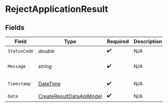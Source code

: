 # RejectApplicationResult


## Fields

| Field                                                                                 | Type                                                                                  | Required                                                                              | Description                                                                           | Example                                                                               |
| ------------------------------------------------------------------------------------- | ------------------------------------------------------------------------------------- | ------------------------------------------------------------------------------------- | ------------------------------------------------------------------------------------- | ------------------------------------------------------------------------------------- |
| `StatusCode`                                                                          | *double*                                                                              | :heavy_check_mark:                                                                    | N/A                                                                                   | 200                                                                                   |
| `Message`                                                                             | *string*                                                                              | :heavy_check_mark:                                                                    | N/A                                                                                   | Application rejected successfully.                                                    |
| `Timestamp`                                                                           | [DateTime](https://learn.microsoft.com/en-us/dotnet/api/system.datetime?view=net-5.0) | :heavy_check_mark:                                                                    | N/A                                                                                   | 2021-01-01T01:01:01.000Z                                                              |
| `Data`                                                                                | [CreateResultDataApiModel](../../Models/Components/CreateResultDataApiModel.md)       | :heavy_check_mark:                                                                    | N/A                                                                                   |                                                                                       |